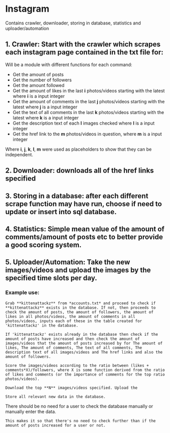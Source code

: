 # Instagram
Contains crawler, downloader, storing in database, statistics and uploader/automation

## 1. Crawler: Start with the crawler which scrapes each instagram page contained in the txt file for: 
	
	
Will be a module with different functions for each command:

- Get the amount of posts
- Get the number of followers
- Get the amount followed
- Get the amount of likes in the last **i** photos/videos starting with the latest where **i** is a input integer
- Get the amount of comments in the last **j** photos/videos starting with the latest where **j** is a input integer
- Get the text of all comments in the last **k** photos/videos starting with the latest where **k** is a input integer
- Get the description text of each **l** images checked where **l** is a input integer
- Get the href link to the **m** photos/videos in question, where **m** is a input integer

Where **i**, **j**, **k**, **l**, **m** were used as placeholders to show that they can be independent.
	

## 2. Downloader: downloads all of the href links specified
	


## 3. Storing in a database: after each different scrape function may have run, choose if need to update or insert into sql database.



## 4. Statistics: Simple mean value of the amount of comments/amount of posts etc to better provide a good scoring system.	



## 5. Uploader/Automation: Take the new images/videos and upload the images by the specified time slots per day.



### Example use:
	
	Grab **kittenattackz** from *accounts.txt* and proceed to check if **kittenattackz** exists in the database. If not, then proceeds to check the amount of posts, the amount of followers, the amount of likes in all photos/videos, the amount of comments in all photos/videos, inputs each of these in the table created for 'kittenattackz' in the database.

	If 'kittenattackz' exists already in the database then check if the amount of posts have increased and then check the amount of images/videos that the amount of posts increased by for The amount of likes, The amount of comments, The text of all comments, The description text of all images/videos and The href links and also the amount of followers.

	Score the images/videos according to the ratio between (likes + comments*X)/followers, where X is some function derived from the ratio of likes and comments (or the importance of comments for the top ratio photos/videos).

	Download the top **N** images/videos specified. Upload the

	Store all relevant new data in the database.





There should be no need for a user to check the database manually or manually enter the data.

	This makes it so that there's no need to check further than if the amount of posts increased for a user or not.
